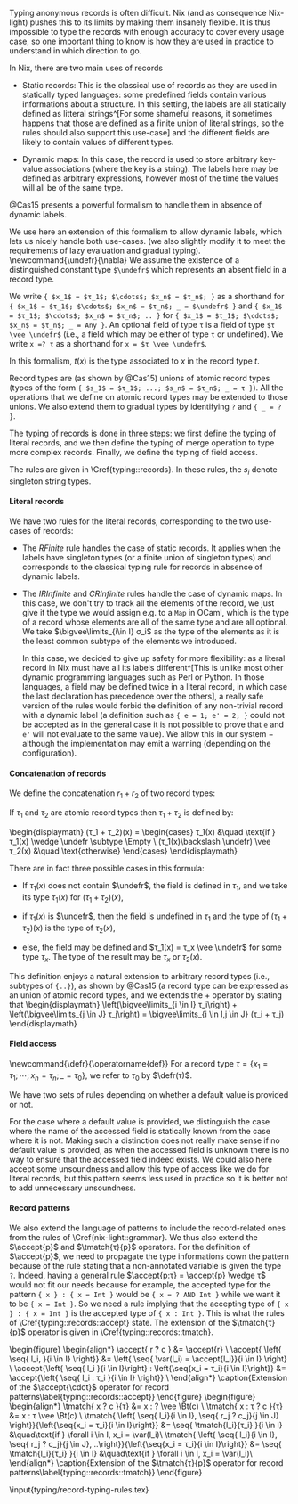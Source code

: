 Typing anonymous records is often difficult.
Nix (and as consequence Nix-light) pushes this to its limits by making them
insanely flexible.
It is thus impossible to type the records with enough accuracy to cover every
usage case, so one important thing to know is how they are used in practice to
understand in which direction to go.

In Nix, there are two main uses of records

- Static records: This is the classical use of records as they are used in
  statically typed languages: some predefined fields contain various
  informations about a structure.
  In this setting, the labels are all statically defined as litteral
  strings^[For some shameful reasons, it sometimes happens that those are
  defined as a finite union of literal strings, so the rules should also support
  this use-case] and the different fields are likely to contain values of
  different types.

- Dynamic maps: In this case, the record is used to store arbitrary key-value associations
  (where the key is a string).
  The labels here may be defined as arbitrary expressions, however most of the
  time the values will all be of the same type.

@Cas15 presents a powerful formalism to handle them in absence of dynamic
labels.

We use here an extension of this formalism to allow dynamic labels, which lets
us nicely handle both use-cases. (we also slightly modify it to meet the
requirements of lazy evaluation and gradual typing).
\newcommand{\undefr}{\nabla}
We assume the existence of a distinguished constant type `$\undefr$` which
represents an absent field in a record type.

We write `{ $x_1$ = $τ_1$; $\cdots$; $x_n$ = $τ_n$; }` as a shorthand for
`{ $x_1$ = $τ_1$; $\cdots$; $x_n$ = $τ_n$; _ = $\undefr$ }` and
`{ $x_1$ = $τ_1$; $\cdots$; $x_n$ = $τ_n$; .. }` for
`{ $x_1$ = $τ_1$; $\cdots$; $x_n$ = $τ_n$; _ = Any }`.
An optional field of type `τ` is a field of type `$τ \vee \undefr$` (i.e., a
field which may be either of type `τ` or undefined).
We write `x =? τ` as a shorthand for `x = $τ \vee \undefr$`.

In this formalism, $t(x)$ is the type associated to $x$ in the record type $t$.

Record types are (as shown by @Cas15) unions of atomic record types (types of
the form `{ $s_1$ = $τ_1$; ...; $s_n$ = $τ_n$; _ = τ }`).
All the operations that we define on atomic record types may be extended to
those unions.
We also extend them to gradual types by identifying `?` and `{ _ = ? }`.

The typing of records is done in three steps: we first define the typing of
literal records, and we then define the typing of merge operation to type more
complex records. Finally, we define the typing of field access.

The rules are given in \Cref{typing::records}.
In these rules, the $s_i$ denote singleton string types.

#### Literal records

We have two rules for the literal records, corresponding to the two use-cases
of records:

- The *RFinite* rule handles the case of static records.
  It applies when the labels have singleton types (or a finite union of
  singleton types) and corresponds to the classical typing rule for records in
  absence of dynamic labels.

- The *IRInfinite* and *CRInfinite* rules handle the case of dynamic maps. In
    this case, we don't try to track all the elements of the record, we just
    give it the type we would assign e.g. to a `Map` in OCaml, which is the
    type of a record whose elements are all of the same type and are all
    optional. We take $\bigvee\limits_{i\in I} σ_i$ as the type of the elements
    as it is the least common subtype of the elements we introduced.

    In this case, we decided to give up safety for more flexibility: as a
    literal record in Nix must have all its labels different^[This is unlike
    most other dynamic programming languages such as Perl or Python. In those
    languages, a field may be defined twice in a literal record, in which case
    the last declaration has precedence over the others], a really safe version
    of the rules would forbid the definition of any non-trivial record with a
    dynamic label (a definition such as `{ e = 1; e' = 2; }` could not be
    accepted as in the general case it is not possible to prove that `e` and
    `e'` will not evaluate to the same value).  We allow this in our system −
    although the implementation may emit a warning (depending on the
    configuration).

#### Concatenation of records

We define the concatenation $r_1 + r_2$ of two record types:

If $τ_1$ and $τ_2$ are atomic record types then $τ_1 + τ_2$ is defined by:

\begin{displaymath}
  (τ_1 + τ_2)(x) =
  \begin{cases}
    τ_1(x) &\quad \text{if } τ_1(x) \wedge \undefr \subtype \Empty \\
    (τ_1(x)\backslash \undefr) \vee τ_2(x) &\quad \text{otherwise}
  \end{cases}
\end{displaymath}

There are in fact three possible cases in this formula:

- If $τ_1(x)$ does not contain $\undefr$, the field is defined in
  $τ_1$, and we take its type $τ_1(x)$ for $(τ_1 + τ_2)(x)$,

- if $τ_1(x)$ is  $\undefr$, then the field is undefined in $τ_1$ and
  the type of $(τ_1 + τ_2)(x)$ is the type of $τ_2(x)$,

- else, the field may be defined and $τ_1(x) = τ_x \vee \undefr$ for some
  type $τ_x$. The type of the result may be $τ_x$ or $τ_2(x)$.

This definition enjoys a natural extension to arbitrary record types (i.e.,
subtypes of `{..}`), as shown by @Cas15 (a record type can be expressed as an
union of atomic record types, and we extends the $+$ operator by stating that
\begin{displaymath}
  \left(\bigvee\limits_{i \in I} τ_i\right) + \left(\bigvee\limits_{j \in J} τ_j\right) =
    \bigvee\limits_{i \in I,j \in J} (τ_i + τ_j)
\end{displaymath}

#### Field access

\newcommand{\defr}{\operatorname{def}}
For a record type $τ = \{ x_1 = τ_1; \cdots; x_n = τ_n; \_ = τ_0 \}$, we
refer to $τ_0$ by $\defr(τ)$.

We have two sets of rules depending on whether a default value is provided or
not.

For the case where a default value is provided, we distinguish the case where
the name of the accessed field is statically known from the case where it is
not.
Making such a distinction does not really make sense if no default value is
provided, as when the accessed field is unknown there is no way to ensure that
the accessed field indeed exists. We could also here accept some unsoundness
and allow this type of access like we do for literal records, but this pattern
seems less used in practice so it is better not to add unnecessary unsoundness.

#### Record patterns

We also extend the language of patterns to include the record-related ones from
the rules of \Cref{nix-light::grammar}.
We thus also extend the $\accept{p}$ and $\tmatch{τ}{p}$ operators.
For the definition of $\accept{p}$, we need to propagate the type informations
down the pattern because of the rule stating that a non-annotated variable is
given the type `?`.
Indeed, having a general rule $\accept{p:τ} = \accept{p} \wedge τ$ would not
fit our needs because for example, the accepted type for the pattern
`{ x } : { x = Int }` would be `{ x = ? AND Int }` while we want it to be
`{ x = Int }`. So we need a rule implying that the accepting type of
`{ x } : { x = Int }` is the accepted type of `{ x : Int }`. This is what the
rules of \Cref{typing::records::accept} state.
The extension of the $\tmatch{τ}{p}$ operator is given in \Cref{typing::records::tmatch}.

\begin{figure}
  \begin{align*}
    \accept{ r ? c } &= \accept{r} \\
    \accept{ \left\{ \seq{ l_i, }{i \in I} \right\}} &=
      \left\{ \seq{ \var(l_i) = \accept{l_i}}{i \in I} \right\} \\
    \accept{\left\{ \seq{ l_i }{i \in I}\right\}
      : \left\{\seq{x_i = τ_i}{i \in I}\right\}} &=
      \accept{\left\{ \seq{ l_i : τ_i }{i \in I} \right\}} \\
  \end{align*}
  \caption{Extension of the $\accept{\cdot}$ operator for record patterns\label{typing::records::accept}}
\end{figure}
\begin{figure}
  \begin{align*}
    \tmatch{ x ? c }{τ} &= x : ? \vee \Bt(c) \\
    \tmatch{ x : τ ? c }{τ} &= x : τ \vee \Bt(c) \\
    \tmatch{ \left\{ \seq{ l_i}{i \in I}, \seq{ r_j ? c_j}{j \in J} \right\}}{\left\{\seq{x_i = τ_i}{i \in I}\right\}} &=
      \seq{ \tmatch{l_i}{τ_i} }{i \in I} &\quad\text{if } \forall i \in I, x_i = \var(l_i)\\
    \tmatch{ \left\{ \seq{ l_i}{i \in I}, \seq{ r_j ? c_j}{j \in J}, ..\right\}}{\left\{\seq{x_i = τ_i}{i \in I}\right\}} &=
      \seq{ \tmatch{l_i}{τ_i} }{i \in I} &\quad\text{if } \forall i \in I, x_i = \var(l_i)\\
  \end{align*}
  \caption{Extension of the $\tmatch{τ}{p}$ operator for record patterns\label{typing::records::tmatch}}
\end{figure}

\input{typing/record-typing-rules.tex}
